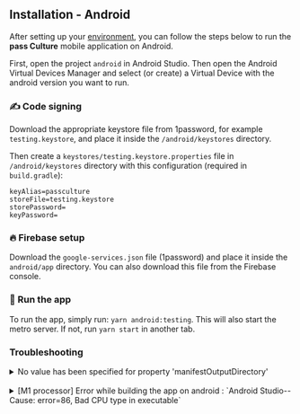 ## Installation - Android

After setting up your [environment][1], you can follow the steps below to run the **pass Culture** mobile application on Android.

First, open the project `android` in Android Studio. Then open the Android Virtual Devices Manager and select (or create) a Virtual Device with the android version you want to run.

### ✍️ Code signing

Download the appropriate keystore file from 1password, for example `testing.keystore`, and place it inside the `/android/keystores` directory.

Then create a `keystores/testing.keystore.properties` file in `/android/keystores` directory with this configuration (required in `build.gradle`):

```
keyAlias=passculture
storeFile=testing.keystore
storePassword=
keyPassword=
```

### 🔥 Firebase setup

Download the `google-services.json` file (1password) and place it inside the `android/app` directory. You can also download this file from the Firebase console.

### 🚀 Run the app

To run the app, simply run: `yarn android:testing`.
This will also start the metro server. If not, run `yarn start` in another tab.

### Troubleshooting

<details>
  <summary>No value has been specified for property 'manifestOutputDirectory'</summary>

In Android Studio: File > Settings > Experimental > Gradle -> uncheck "Only sync the active variant" checkbox.

</details>
<br/>
<details>
  <summary>[M1 processor] Error while building the app on android : `Android Studio-- Cause: error=86, Bad CPU type in executable`</summary>

If you get this error on M1 Mac, installing Rosetta 2 should solve the issue. You can install it with this command : `softwareupdate --install-rosetta`.

Rosetta will allow applications requiring Intel processor to run on M1 Mac.

</details>

[1]: ./setup.md

